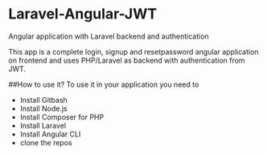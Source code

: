 # Laravel-Angular-JWT
Angular application with Laravel backend and authentication

This app is a complete login, signup and resetpassword angular application on frontend and uses
PHP/Laravel as backend with authentication from JWT.

##How to use it?
To use it in your application you need to
- Install Gitbash
- Install Node.js
- Install Composer for PHP
- Install Laravel
- Install Angular CLI
- clone the repos

